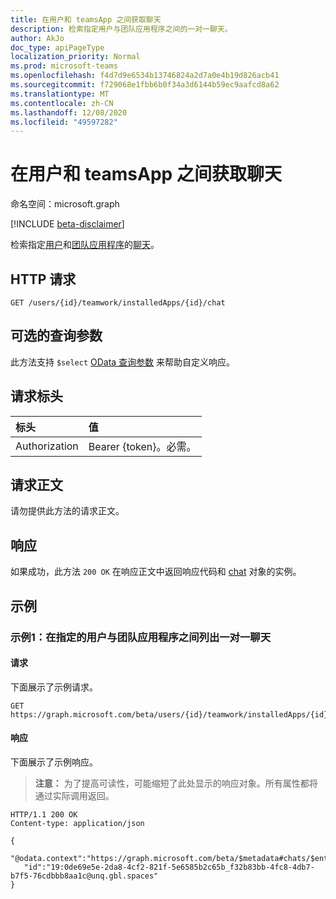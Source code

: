 ```yaml
---
title: 在用户和 teamsApp 之间获取聊天
description: 检索指定用户与团队应用程序之间的一对一聊天。
author: AkJo
doc_type: apiPageType
localization_priority: Normal
ms.prod: microsoft-teams
ms.openlocfilehash: f4d7d9e6534b13746824a2d7a0e4b19d826acb41
ms.sourcegitcommit: f729068e1fbb6b0f34a3d6144b59ec9aafcd8a62
ms.translationtype: MT
ms.contentlocale: zh-CN
ms.lasthandoff: 12/08/2020
ms.locfileid: "49597282"
---
```

# <a name="get-chat-between-user-and-teamsapp"></a>在用户和 teamsApp 之间获取聊天

命名空间：microsoft.graph

[!INCLUDE [beta-disclaimer](../../includes/beta-disclaimer.md)]

检索指定[用户](../resources/user.md)和[团队应用程序](../resources/teamsapp.md)的[聊天](../resources/chat.md)。

## <a name="http-request"></a>HTTP 请求

<!-- { "blockType": "ignored" } -->

```http
GET /users/{id}/teamwork/installedApps/{id}/chat
```

## <a name="optional-query-parameters"></a>可选的查询参数

此方法支持 `$select` [OData 查询参数](/graph/query-parameters) 来帮助自定义响应。

## <a name="request-headers"></a>请求标头

| 标头       | 值 |
|:---------------|:--------|
| Authorization  | Bearer {token}。必需。  |

## <a name="request-body"></a>请求正文

请勿提供此方法的请求正文。

## <a name="response"></a>响应

如果成功，此方法 `200 OK` 在响应正文中返回响应代码和 [chat](../resources/chat.md) 对象的实例。

## <a name="examples"></a>示例

### <a name="example-1-list-one-on-one-chats-between-the-specified-user-and-the-teams-app"></a>示例1：在指定的用户与团队应用程序之间列出一对一聊天

#### <a name="request"></a>请求

下面展示了示例请求。

<!-- {
  "blockType": "request",
  "name": "user_chat_teamsApps"
}-->
```msgraph-interactive
GET https://graph.microsoft.com/beta/users/{id}/teamwork/installedApps/{id}/chat
```

#### <a name="response"></a>响应

下面展示了示例响应。
>**注意：** 为了提高可读性，可能缩短了此处显示的响应对象。所有属性都将通过实际调用返回。
<!-- {
  "blockType": "response",
  "name": "user_chat_teamsApps",
  "truncated": true,
  "@odata.type": "microsoft.graph.chat",
  "isCollection": false
} -->

```http
HTTP/1.1 200 OK
Content-type: application/json

{
   "@odata.context":"https://graph.microsoft.com/beta/$metadata#chats/$entity",
   "id":"19:0de69e5e-2da8-4cf2-821f-5e6585b2c65b_f32b83bb-4fc8-4db7-b7f5-76cdbbb8aa1c@unq.gbl.spaces"
}
```

<!-- uuid: 8fcb5dbc-d5aa-4681-8e31-b001d5168d79
2015-10-25 14:57:30 UTC -->
<!-- {
  "type": "#page.annotation",
  "description": "User chat teamsAppInstallations",
  "keywords": "",
  "section": "documentation",
  "tocPath": ""
}-->
